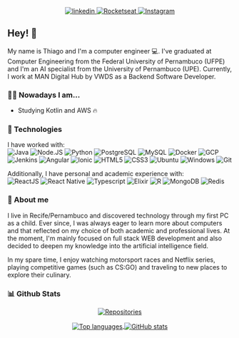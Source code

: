 <p align = "center">
  <a href="https://www.linkedin.com/in/thiagotandrade/">
    <img src="https://img.shields.io/badge/linkedin-%230077B5.svg?&style=for-the-badge&logo=linkedin&logoColor=white" alt="linkedin" />
  </a>
  <a href="https://app.rocketseat.com.br/me/thiago-tales-carmo-de-andrade-1584353110">
    <img src="https://img.shields.io/badge/rocketseat-%238257e6.svg?&style=for-the-badge" alt="Rocketseat" />
  </a>
  <a href="https://www.instagram.com/thiagotandrade1/">
    <img src="https://img.shields.io/badge/instagram-%23E4405F.svg?&style=for-the-badge&logo=instagram&logoColor=white"  alt="Instagram" />
  </a>
</p>

## Hey! 👋

My name is Thiago and I'm a computer engineer :computer:. I've graduated at Computer Engineering from the Federal University of Pernambuco (UFPE) and I'm an AI specialist from the University of Pernambuco (UPE). Currently, I work at MAN Digital Hub by VWDS as a Backend Software Developer.

### 👨‍💻 Nowadays I am...
- Studying Kotlin and AWS 🔥

### 🔧 Technologies
I have worked with: <br/>
<img alt="Java" src="https://img.shields.io/badge/Java-%23D3D3D3?style=flat-square&logo=java&logoColor=black" />
<img alt="Node.JS" src="https://img.shields.io/badge/Node.JS-%23D3D3D3?style=flat-square&logo=node.js&logoColor=black" />
<img alt="Python" src="https://img.shields.io/badge/Python-%23D3D3D3?style=flat-square&logo=python&logoColor=black" />
<img alt="PostgreSQL" src="https://img.shields.io/badge/PostgreSQL-%23D3D3D3?style=flat-square&logo=postgresql&logoColor=black" />
<img alt="MySQL" src="https://img.shields.io/badge/MySQL-%23D3D3D3?style=flat-square&logo=mysql&logoColor=black" />
<img alt="Docker" src="https://img.shields.io/badge/Docker-%23D3D3D3?style=flat-square&logo=docker&logoColor=black" />
<img alt="GCP" src="https://img.shields.io/badge/GCP-%23D3D3D3?style=flat-square&logo=google-cloud&logoColor=black" />
<img alt="Jenkins" src="https://img.shields.io/badge/Jenkins-%23D3D3D3?style=flat-square&logo=jenkins&logoColor=black" />
<img alt="Angular" src="https://img.shields.io/badge/Angular-%23D3D3D3?style=flat-square&logo=angular&logoColor=black" />
<img alt="Ionic" src="https://img.shields.io/badge/Ionic-%23D3D3D3?style=flat-square&logo=ionic&logoColor=black" />
<img alt="HTML5" src="https://img.shields.io/badge/HTML5-%23D3D3D3?style=flat-square&logo=html5&logoColor=black" />
<img alt="CSS3" src="https://img.shields.io/badge/CSS3-%23D3D3D3?style=flat-square&logo=css3&logoColor=black" />
<img alt="Ubuntu" src="https://img.shields.io/badge/Ubuntu-%23D3D3D3?style=flat-square&logo=ubuntu&logoColor=black" />
<img alt="Windows" src="https://img.shields.io/badge/Windows-%23D3D3D3?style=flat-square&logo=windows&logoColor=black" />
<img alt="Git" src="https://img.shields.io/badge/Git-%23D3D3D3?style=flat-square&logo=git&logoColor=black" />
<!-- <img alt="AWS" src="https://img.shields.io/badge/AWS-%23D3D3D3?style=flat-square&logo=amazon&logoColor=black" />
<img alt="Kotlin" src="https://img.shields.io/badge/Kotlin-%23D3D3D3?style=flat-square&logo=kotlin&logoColor=black" /> -->

Additionally, I have personal and academic experience with:  <br/>
<img alt="ReactJS" src="https://img.shields.io/badge/ReactJS-%23D3D3D3?style=flat-square&logo=react&logoColor=black" />
<img alt="React Native" src="https://img.shields.io/badge/React_Native-%23D3D3D3?style=flat-square&logo=react&logoColor=black" />
<img alt="Typescript" src="https://img.shields.io/badge/Typescript-%23D3D3D3?style=flat-square&logo=typescript&logoColor=black" />
<img alt="Elixir" src="https://img.shields.io/badge/Elixir-%23D3D3D3?style=flat-square&logo=elixir&logoColor=black" />
<img alt="R" src="https://img.shields.io/badge/R-%23D3D3D3?style=flat-square&logo=r&logoColor=black" />
<img alt="MongoDB" src="https://img.shields.io/badge/MongoDB-%23D3D3D3?style=flat-square&logo=mongodb&logoColor=black" />
<img alt="Redis" src="https://img.shields.io/badge/Redis-%23D3D3D3?style=flat-square&logo=redis&logoColor=black" />

### 👨 About me
I live in Recife/Pernambuco and discovered technology through my first PC as a child. Ever since, I was always eager to learn more about computers and that reflected on my choice of both academic and professional lives. At the moment, I'm mainly focused on full stack WEB development and also decided to deepen my knowledge into the artificial intelligence field.

In my spare time, I enjoy watching motorsport races and Netflix series, playing competitive games (such as CS:GO) and traveling to new places to explore their culinary.


### 📊 Github Stats
<p align="center">
<!--   <a href="https://github.com/thiagotandrade/thiagotandrade">
    <img src="https://badges.pufler.dev/visits/thiagotandrade/thiagotandrade?style=for-the-badge&color=%23D3D3D3" alt="Visits" />
  </a> -->
  <a href="https://github.com/thiagotandrade/thiagotandrade">
    <img src="https://badges.pufler.dev/repos/thiagotandrade?style=for-the-badge&color=%23D3D3D3" alt="Repositories" />
  </a>
</p>

<p align="center">
  <a href="https://github.com/thiagotandrade/thiagotandrade">
    <img
         align="center"
         src="https://github-readme-stats.vercel.app/api/top-langs/?username=thiagotandrade&hide=jupyter%20notebook&theme=dracula"
         alt="Top languages"
    >
  </a>
  <a href="https://github.com/thiagotandrade/thiagotandrade">
    <img
         align="center"
         src="https://github-readme-stats.vercel.app/api/?username=thiagotandrade&show_icons=true&count_private=true&include_all_commits=true&line_height=27&&theme=dracula"
         alt="GitHub stats"
    >
  </a> 
</p>
